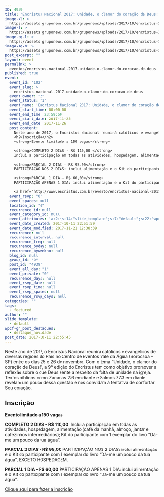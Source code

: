 ```yaml
---
ID: 4939
title: 'Encristus Nacional 2017: Unidade, o clamor do coração de Deus!'
image-xl: >
  https://assets.gruponews.com.br/gruponews/uploads/2017/10/encristus-16-9.png
image-l: >
  https://assets.gruponews.com.br/gruponews/uploads/2017/10/encristus-16-9.png
image-sq-l: >
  https://assets.gruponews.com.br/gruponews/uploads/2017/10/encristus-16-9-1280x720.png
image-sq-m: >
  https://assets.gruponews.com.br/gruponews/uploads/2017/10/encristus-16-9-720x720.png
post_excerpt: ""
layout: event
permalink: >
  eventos/encristus-nacional-2017-unidade-o-clamor-do-coracao-de-deus
published: true
event:
  event_id: "102"
  event_slug: >
    encristus-nacional-2017-unidade-o-clamor-do-coracao-de-deus
  event_owner: "2"
  event_status: "1"
  event_name: 'Encristus Nacional 2017: Unidade, o clamor do coração de Deus!'
  event_start_time: 00:00:00
  event_end_time: 23:59:59
  event_start_date: 2017-11-25
  event_end_date: 2017-11-26
  post_content: |
    Neste ano de 2017, o Encristus Nacional reunirá católicos e evangélicos de diversas regiões do País no Centro de Eventos Vale da Águia (Sorocaba – SP) entre os dias 25 e 26 de novembro. Com o tema “Unidade, o clamor do coração de Deus!”, a 9ª edição do Encristus tem como objetivo promover a reflexão sobre o que Deus sente a respeito da falta de unidade na igreja. Textos bíblicos como Zacarias 2:6 em diante e Salmos 77:3 em diante revelam um pouco dessa questão e nos convidam à tentativa de confortar Seu coração.
    <h2>Inscrição</h2>
    <strong>Evento limitado a 150 vagas</strong>
    
    <strong>COMPLETO 2 DIAS - R$ 110,00 </strong>
    Inclui a participação em todas as atividades, hospedagem, alimentação (café da manhã, almoço, jantar e cafezinhos intermediários); Kit do participante com 1 exemplar do livro “Dá-me um pouco da tua água”.
    
    <strong>PARCIAL 2 DIAS - R$ 95,00</strong>
    PARTICIPAÇÃO NOS 2 DIAS: inclui alimentação e o Kit do participante com 1 exemplar do livro “Dá-me um pouco da tua água”, EXCETO HOSPEDAGEM.
    
    <strong>PARCIAL 1 DIA – R$ 60,00</strong>
    PARTICIPAÇÃO APENAS 1 DIA: inclui alimentação e o Kit do participante com 1 exemplar do livro “Dá-me um pouco da tua água”.
    
    <a href="http://www.encristus.com.br/evento/encristus-nacional-2017">Clique aqui para fazer a inscrição</a>
  event_rsvp: "0"
  event_spaces: null
  location_id: "4"
  recurrence_id: null
  event_category_id: null
  event_attributes: 'a:2:{s:14:"slide_template";s:7:"default";s:22:"wpcf-gn_post_destaques";s:17:"destaque_novidade";}'
  event_date_created: 2017-10-11 22:51:59
  event_date_modified: 2017-11-21 12:38:39
  recurrence: null
  recurrence_interval: null
  recurrence_freq: null
  recurrence_byday: null
  recurrence_byweekno: null
  blog_id: null
  group_id: "0"
  post_id: "4939"
  event_all_day: "1"
  event_private: "0"
  recurrence_days: null
  event_rsvp_date: null
  event_rsvp_time: null
  event_rsvp_spaces: null
  recurrence_rsvp_days: null
categories: ""
tags:
  - featured
author: ""
slide_template:
  - default
wpcf-gn_post_destaques:
  - destaque_novidade
post_date: 2017-10-11 22:55:45
---
```

Neste ano de 2017, o Encristus Nacional reunirá católicos e evangélicos de diversas regiões do País no Centro de Eventos Vale da Águia (Sorocaba – SP) entre os dias 25 e 26 de novembro. Com o tema “Unidade, o clamor do coração de Deus!”, a 9ª edição do Encristus tem como objetivo promover a reflexão sobre o que Deus sente a respeito da falta de unidade na igreja. Textos bíblicos como Zacarias 2:6 em diante e Salmos 77:3 em diante revelam um pouco dessa questão e nos convidam à tentativa de confortar Seu coração.
<h2>Inscrição</h2>
<strong>Evento limitado a 150 vagas</strong>

<strong>COMPLETO 2 DIAS - R$ 110,00 </strong>
Inclui a participação em todas as atividades, hospedagem, alimentação (café da manhã, almoço, jantar e cafezinhos intermediários); Kit do participante com 1 exemplar do livro “Dá-me um pouco da tua água”.

<strong>PARCIAL 2 DIAS - R$ 95,00</strong>
PARTICIPAÇÃO NOS 2 DIAS: inclui alimentação e o Kit do participante com 1 exemplar do livro “Dá-me um pouco da tua água”, EXCETO HOSPEDAGEM.

<strong>PARCIAL 1 DIA – R$ 60,00</strong>
PARTICIPAÇÃO APENAS 1 DIA: inclui alimentação e o Kit do participante com 1 exemplar do livro “Dá-me um pouco da tua água”.

<a href="http://www.encristus.com.br/evento/encristus-nacional-2017">Clique aqui para fazer a inscrição</a>